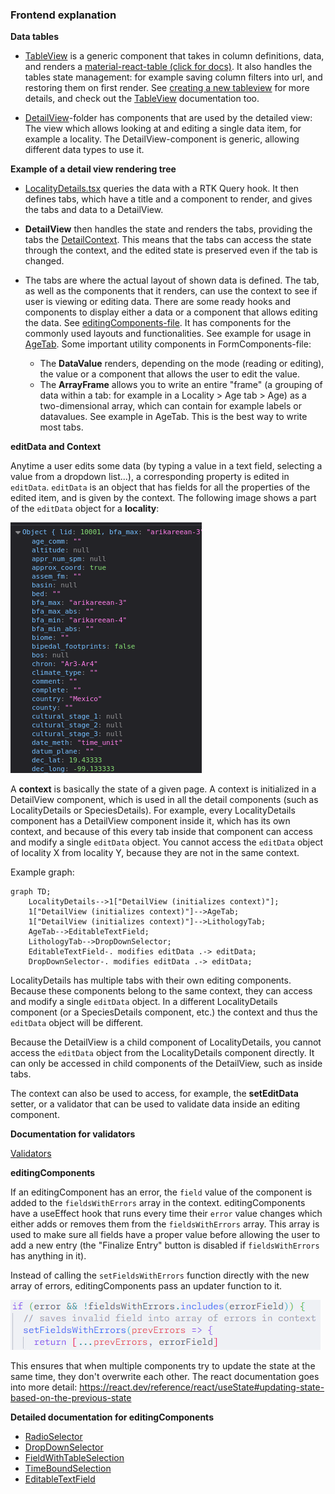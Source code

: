 ### Frontend explanation

**Data tables**

- [TableView](../../frontend/src/components/TableView/TableView.tsx) is a generic component that takes in column definitions, data, and renders a [material-react-table (click for docs)](https://www.material-react-table.com/). It also handles the tables state management: for example saving column filters into url, and restoring them on first render. See [creating a new tableview](../guides/creating_new_tableview.md) for more details, and check out the [TableView](./tableview.md) documentation too.

- [DetailView](../../frontend/src/components/DetailView/)-folder has components that are used by the detailed view: The view which allows looking at and editing a single data item, for example a locality. The DetailView-component is generic, allowing different data types to use it.

**Example of a detail view rendering tree**

- [LocalityDetails.tsx](../../frontend/src/components/Locality/LocalityDetails.tsx) queries the data with a RTK Query hook. It then defines tabs, which have a title and a component to render, and gives the tabs and data to a DetailView.

- **DetailView** then handles the state and renders the tabs, providing the tabs the [DetailContext](../../frontend/src/components/DetailView/Context/DetailContext.tsx). This means that the tabs can access the state through the context, and the edited state is preserved even if the tab is changed.

- The tabs are where the actual layout of shown data is defined. The tab, as well as the components that it renders, can use the context to see if user is viewing or editing data. There are some ready hooks and components to display either a data or a component that allows editing the data. See [editingComponents-file](../../frontend/src/components/DetailView/common/editingComponents.tsx). It has components for the commonly used layouts and functionalities. See example for usage in [AgeTab](../../frontend/src/components/Locality/Tabs/AgeTab.tsx). Some important utility components in FormComponents-file:
  - The **DataValue** renders, depending on the mode (reading or editing), the value or a component that allows the user to edit the value.
  - The **ArrayFrame** allows you to write an entire "frame" (a grouping of data within a tab: for example in a Locality > Age tab > Age) as a two-dimensional array, which can contain for example labels or datavalues. See example in AgeTab. This is the best way to write most tabs.

**editData and Context**

Anytime a user edits some data (by typing a value in a text field, selecting a value from a dropdown list...), a corresponding property is edited in `editData`. `editData` is an object that has fields for all the properties of the edited item, and is given by the context. The following image shows a part of the `editData` object for a **locality**:

![abs](../images/editData.png)

A **context** is basically the state of a given page. A context is initialized in a DetailView component, which is used in all the detail components (such as LocalityDetails or SpeciesDetails). For example, every LocalityDetails component has a DetailView component inside it, which has its own context, and because of this every tab inside that component can access and modify a single `editData` object. You cannot access the `editData` object of locality X from locality Y, because they are not in the same context.

Example graph:

```mermaid
graph TD;
    LocalityDetails-->1["DetailView (initializes context)"];
    1["DetailView (initializes context)"]-->AgeTab;
    1["DetailView (initializes context)"]-->LithologyTab;
    AgeTab-->EditableTextField;
    LithologyTab-->DropDownSelector;
    EditableTextField-. modifies editData .-> editData;
    DropDownSelector-. modifies editData .-> editData;
```

LocalityDetails has multiple tabs with their own editing components. Because these components belong to the same context, they can access and modify a single `editData` object. In a different LocalityDetails component (or a SpeciesDetails component, etc.) the context and thus the `editData` object will be different.

Because the DetailView is a child component of LocalityDetails, you cannot access the `editData` object from the LocalityDetails component directly. It can only be accessed in child components of the DetailView, such as inside tabs.

The context can also be used to access, for example, the **setEditData** setter, or a validator that can be used to validate data inside an editing component.

**Documentation for validators**

[Validators](../../frontend/src/validators/README.md)

**editingComponents**

If an editingComponent has an error, the `field` value of the component is added to the `fieldsWithErrors` array in the context. editingComponents have a useEffect hook that runs every time their `error` value changes which either adds or removes them from the `fieldsWithErrors` array. This array is used to make sure all fields have a proper value before allowing the user to add a new entry (the "Finalize Entry" button is disabled if `fieldsWithErrors` has anything in it).

Instead of calling the `setFieldsWithErrors` function directly with the new array of errors, editingComponents pass an updater function to it.

![setFieldsWithErrors](../images/setFieldsWithErrors.png)

This ensures that when multiple components try to update the state at the same time, they don't overwrite each other. The react documentation goes into more detail: https://react.dev/reference/react/useState#updating-state-based-on-the-previous-state

**Detailed documentation for editingComponents**

- [RadioSelector](../editingComponents/RadioSelector.md)
- [DropDownSelector](../editingComponents/DropDownSelector.md)
- [FieldWithTableSelection](../editingComponents/FieldWithTableSelection.md)
- [TimeBoundSelection](../editingComponents/TimeBoundSelection.md)
- [EditableTextField](../editingComponents/EditableTextField.md)

